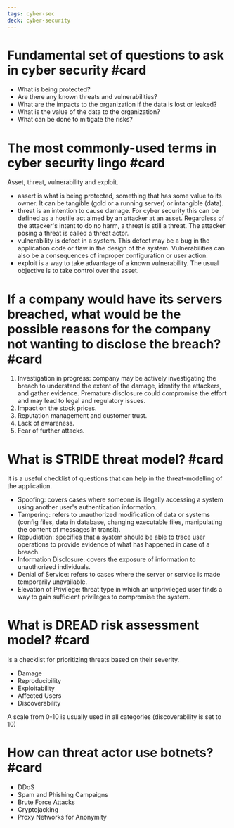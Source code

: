 ```yaml
---
tags: cyber-sec
deck: cyber-security
---
```


# Fundamental set of questions to ask in cyber security #card
<!-- 1701338141149 898b0f3142766506385178cb969c299b -->

- What is being protected?
- Are there any known threats and vulnerabilities?
- What are the impacts to the organization if the data is lost or leaked?
- What is the value of the data to the organization?
- What can be done to mitigate the risks?

# The most commonly-used terms in cyber security lingo #card
<!-- 1701338141187 19c648e7af473bc464f084311bcc15a3 -->

Asset, threat, vulnerability and exploit.

- assert is what is being protected, something that has some value to its owner. It can be tangible (gold or a running server) or intangible (data).
- threat is an intention to cause damage. For cyber security this can be defined as a hostile act aimed by an attacker at an asset. Regardless of the attacker's intent to do no harm, a threat is still a threat. The attacker posing a threat is called a threat actor.
- vulnerability is  defect in a system. This defect may be a bug in the application code or flaw in the design of the system. Vulnerabilities can also be a consequences of improper configuration or user action.
- exploit is a way to take advantage of a known vulnerability. The usual objective is to take control over the asset.

# If a company would have its servers breached, what would be the possible reasons for the company not wanting to disclose the breach? #card
<!-- 1701338141221 f9ecaa307eaf475cb18c1bbff0b6d10e -->

1. Investigation in progress: company may be actively investigating the breach to understand the extent of the damage, identify the attackers, and gather evidence. Premature disclosure could compromise the effort and may lead to legal and regulatory issues.
2. Impact on the stock prices.
3. Reputation management and customer trust.
4. Lack of awareness.
5. Fear of further attacks.

# What is STRIDE threat model? #card
<!-- 1701338141237 088c577e87793c8f807a050774b50fe5 -->

It is a useful checklist of questions that can help in the threat-modelling of the application.

- Spoofing: covers cases where someone is illegally accessing a system using another user's authentication information.
- Tampering: refers to unauthorized modification of data or systems (config files, data in database, changing executable files, manipulating the content of messages in transit).
- Repudiation: specifies that a system should be able to trace user operations to provide evidence of what has happened in case of a breach.
- Information Disclosure: covers the exposure of information to unauthorized individuals.
- Denial of Service: refers to cases where the server or service is made temporarily unavailable.
- Elevation of Privilege: threat type in which an unprivileged user finds a way to gain sufficient privileges to compromise the system.

# What is DREAD risk assessment model? #card
<!-- 1701338141269 c94e34e547d5c2a5f3ac5e317884c259 -->

Is a checklist for prioritizing threats based on their severity.

- Damage
- Reproducibility
- Exploitability
- Affected Users
- Discoverability

A scale from 0-10 is usually used in all categories (discoverability is set to 10)

# How can threat actor use botnets? #card
<!-- 1701338141288 3b64e82808ecc03089579f1eabd417ba -->

- DDoS
- Spam and Phishing Campaigns
- Brute Force Attacks
- Cryptojacking
- Proxy Networks for Anonymity
